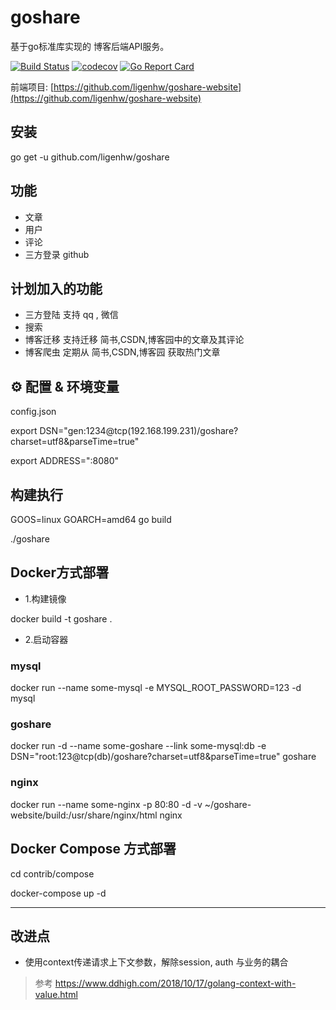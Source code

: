 # goshare

基于go标准库实现的 博客后端API服务。

[![Build Status](https://travis-ci.org/ligenhw/goshare.svg?branch=master)](https://travis-ci.org/ligenhw/goshare)
[![codecov](https://codecov.io/gh/ligenhw/goshare/branch/master/graph/badge.svg)](https://codecov.io/gh/ligenhw/goshare)
[![Go Report Card](https://goreportcard.com/badge/github.com/ligenhw/goshare)](https://goreportcard.com/report/github.com/ligenhw/goshare)

前端项目: [https://github.com/ligenhw/goshare-website](https://github.com/ligenhw/goshare-website)

## 安装

go get -u github.com/ligenhw/goshare

## 功能

* 文章
* 用户
* 评论
* 三方登录 github

## 计划加入的功能

* 三方登陆
  支持 qq , 微信
* 搜索
* 博客迁移
  支持迁移 简书,CSDN,博客园中的文章及其评论
* 博客爬虫
  定期从 简书,CSDN,博客园 获取热门文章
  
## ⚙️ 配置 & 环境变量

config.json

export DSN="gen:1234@tcp(192.168.199.231)/goshare?charset=utf8&parseTime=true"

export ADDRESS=":8080"

## 构建执行

GOOS=linux GOARCH=amd64 go build

./goshare

## Docker方式部署

* 1.构建镜像

docker build -t goshare .

* 2.启动容器

### mysql
docker run --name some-mysql -e MYSQL_ROOT_PASSWORD=123 -d mysql

### goshare
docker run -d --name some-goshare --link some-mysql:db -e DSN="root:123@tcp(db)/goshare?charset=utf8&parseTime=true" goshare

### nginx
docker run --name some-nginx -p 80:80 -d -v  ~/goshare-website/build:/usr/share/nginx/html nginx

## Docker Compose 方式部署

cd contrib/compose

docker-compose up -d

---

## 改进点
* 使用context传递请求上下文参数，解除session, auth 与业务的耦合
>参考 https://www.ddhigh.com/2018/10/17/golang-context-with-value.html

